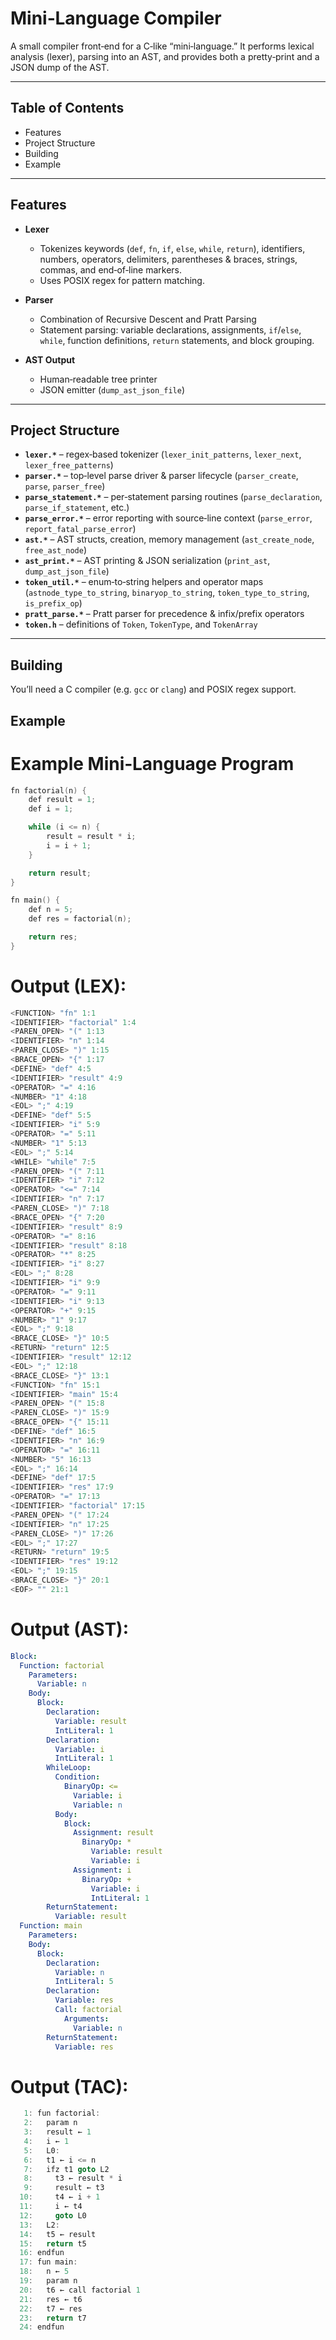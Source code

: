 # Mini‑Language Compiler

A small compiler front‑end for a C‑like “mini‑language.” It performs lexical analysis (lexer), parsing into an AST, and provides both a pretty‑print and a JSON dump of the AST.

---

## Table of Contents

- Features  
- Project Structure  
- Building  
- Example  

---

## Features

- **Lexer**  
  - Tokenizes keywords (`def`, `fn`, `if`, `else`, `while`, `return`), identifiers, numbers, operators, delimiters, parentheses & braces, strings, commas, and end‑of‑line markers.  
  - Uses POSIX regex for pattern matching.  

- **Parser**  
  - Combination of Recursive Descent and Pratt Parsing
  - Statement parsing: variable declarations, assignments, `if`/`else`, `while`, function definitions, `return` statements, and block grouping.  

- **AST Output**  
  - Human‑readable tree printer  
  - JSON emitter (`dump_ast_json_file`)  

---

## Project Structure

- **`lexer.*`** – regex‑based tokenizer (`lexer_init_patterns`, `lexer_next`, `lexer_free_patterns`)  
- **`parser.*`** – top‑level parse driver & parser lifecycle (`parser_create`, `parse`, `parser_free`)  
- **`parse_statement.*`** – per‑statement parsing routines (`parse_declaration`, `parse_if_statement`, etc.)  
- **`parse_error.*`** – error reporting with source‑line context (`parse_error`, `report_fatal_parse_error`)  
- **`ast.*`** – AST structs, creation, memory management (`ast_create_node`, `free_ast_node`)  
- **`ast_print.*`** – AST printing & JSON serialization (`print_ast`, `dump_ast_json_file`)  
- **`token_util.*`** – enum‑to‑string helpers and operator maps (`astnode_type_to_string`, `binaryop_to_string`, `token_type_to_string`, `is_prefix_op`)  
- **`pratt_parse.*`** – Pratt parser for precedence & infix/prefix operators  
- **`token.h`** – definitions of `Token`, `TokenType`, and `TokenArray`  

---

## Building

You’ll need a C compiler (e.g. `gcc` or `clang`) and POSIX regex support.


## Example
# Example Mini‑Language Program


```c
fn factorial(n) {
    def result = 1;
    def i = 1;

    while (i <= n) {
        result = result * i;
        i = i + 1;
    }

    return result;
}

fn main() {
    def n = 5;
    def res = factorial(n);

    return res;
}

```
# Output (LEX):
```c
<FUNCTION> "fn" 1:1
<IDENTIFIER> "factorial" 1:4
<PAREN_OPEN> "(" 1:13
<IDENTIFIER> "n" 1:14
<PAREN_CLOSE> ")" 1:15
<BRACE_OPEN> "{" 1:17
<DEFINE> "def" 4:5
<IDENTIFIER> "result" 4:9
<OPERATOR> "=" 4:16
<NUMBER> "1" 4:18
<EOL> ";" 4:19
<DEFINE> "def" 5:5
<IDENTIFIER> "i" 5:9
<OPERATOR> "=" 5:11
<NUMBER> "1" 5:13
<EOL> ";" 5:14
<WHILE> "while" 7:5
<PAREN_OPEN> "(" 7:11
<IDENTIFIER> "i" 7:12
<OPERATOR> "<=" 7:14
<IDENTIFIER> "n" 7:17
<PAREN_CLOSE> ")" 7:18
<BRACE_OPEN> "{" 7:20
<IDENTIFIER> "result" 8:9
<OPERATOR> "=" 8:16
<IDENTIFIER> "result" 8:18
<OPERATOR> "*" 8:25
<IDENTIFIER> "i" 8:27
<EOL> ";" 8:28
<IDENTIFIER> "i" 9:9
<OPERATOR> "=" 9:11
<IDENTIFIER> "i" 9:13
<OPERATOR> "+" 9:15
<NUMBER> "1" 9:17
<EOL> ";" 9:18
<BRACE_CLOSE> "}" 10:5
<RETURN> "return" 12:5
<IDENTIFIER> "result" 12:12
<EOL> ";" 12:18
<BRACE_CLOSE> "}" 13:1
<FUNCTION> "fn" 15:1
<IDENTIFIER> "main" 15:4
<PAREN_OPEN> "(" 15:8
<PAREN_CLOSE> ")" 15:9
<BRACE_OPEN> "{" 15:11
<DEFINE> "def" 16:5
<IDENTIFIER> "n" 16:9
<OPERATOR> "=" 16:11
<NUMBER> "5" 16:13
<EOL> ";" 16:14
<DEFINE> "def" 17:5
<IDENTIFIER> "res" 17:9
<OPERATOR> "=" 17:13
<IDENTIFIER> "factorial" 17:15
<PAREN_OPEN> "(" 17:24
<IDENTIFIER> "n" 17:25
<PAREN_CLOSE> ")" 17:26
<EOL> ";" 17:27
<RETURN> "return" 19:5
<IDENTIFIER> "res" 19:12
<EOL> ";" 19:15
<BRACE_CLOSE> "}" 20:1
<EOF> "" 21:1
```

# Output (AST):

```yaml
Block:
  Function: factorial
    Parameters:
      Variable: n
    Body:
      Block:
        Declaration:
          Variable: result
          IntLiteral: 1
        Declaration:
          Variable: i
          IntLiteral: 1
        WhileLoop:
          Condition:
            BinaryOp: <=
              Variable: i
              Variable: n
          Body:
            Block:
              Assignment: result
                BinaryOp: *
                  Variable: result
                  Variable: i
              Assignment: i
                BinaryOp: +
                  Variable: i
                  IntLiteral: 1
        ReturnStatement:
          Variable: result
  Function: main
    Parameters:
    Body:
      Block:
        Declaration:
          Variable: n
          IntLiteral: 5
        Declaration:
          Variable: res
          Call: factorial
            Arguments:
              Variable: n
        ReturnStatement:
          Variable: res
```
# Output (TAC):

```c
   1: fun factorial:
   2:   param n
   3:   result ← 1
   4:   i ← 1
   5:   L0:
   6:   t1 ← i <= n
   7:   ifz t1 goto L2
   8:     t3 ← result * i
   9:     result ← t3
  10:     t4 ← i + 1
  11:     i ← t4
  12:     goto L0
  13:   L2:
  14:   t5 ← result
  15:   return t5
  16: endfun
  17: fun main:
  18:   n ← 5
  19:   param n
  20:   t6 ← call factorial 1
  21:   res ← t6
  22:   t7 ← res
  23:   return t7
  24: endfun
```